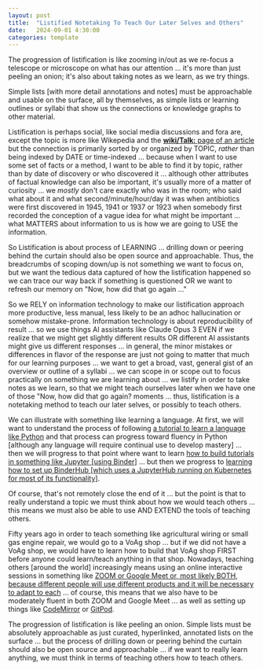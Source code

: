 ```yaml
---
layout: post
title:  "Listified Notetaking To Teach Our Later Selves and Others"
date:   2024-09-01 4:30:00
categories: template
---
```


The progression of listification is like zooming in/out as we re-focus a telescope or microscope on what has our attention ... it's more than just peeling an onion; it's also about taking notes as we learn, as we try things.

Simple lists [with more detail annotations and notes] must be approachable and usable on the surface, all by themselves, as simple lists or learning outlines or syllabi that show us the connections or knowledge graphs to other material.

Listification is perhaps social, like social media discussions and fora are, except the topic is more like Wikepedia and the [**wiki/Talk:** page of an article](https://en.wikipedia.org/wiki/Talk:Software-defined_networking) but the connection is primarily sorted by or organized by TOPIC, *rather* than being indexed by DATE or time-indexed ... because when I want to use some set of facts or a method, I want to be able to find it by topic, rather than by date of discovery or who discovered it ... although other attributes of factual knowledge can also be important, it's usually more of a matter of curiosity ... we *mostly* don't care exactly who was in the room; who said what about it and what second/minute/hour/day it was when antibiotics were first discovered in 1945, 1941 or 1937 or 1923 when somebody first recorded the conception of a vague idea for what might be important ... what MATTERS about information to us is how we are going to USE the information.

So Listification is about process of LEARNING ... drilling down or peering behind the curtain should also be open source and approachable. Thus, the breadcrumbs of scoping down/up is not something we want to focus on, but we want the tedious data captured of how the listification happened so we can trace our way back if something is questioned OR we want to refresh our memory on "Now, how did that go again ..." 

So we RELY on information technology to make our listification approach more productive, less manual, less likely to be an adhoc hallucination or somehow mistake-prone. Information technology is about reproducibility of result ... so we use things AI assistants like Claude Opus 3 EVEN if we realize that we might get slightly different results OR different AI assistants might give us different responses ... in general, the minor mistakes or differences in flavor of the response are just not going to matter that much for our learning purposes ... we want to get a broad, vast, general gist of an overview or outline of a syllabi ... we can scope in or scope out to focus practically on something we are learning about ... we listify in order to take notes as we learn, so that we might teach ourselves later when we have one of those "Now, how did that go again? moments ... thus, listification is a notetaking method to teach our later selves, or possibly to teach others.

We can illustrate with something like learning a language. At first, we will want to understand the process of following [a tutorial to learn a language like Python](https://docs.python.org/3/tutorial/index.html) and that process can progress toward fluency in Python [although any language will require continual use to develop mastery] ... then we will progress to that point where want to learn [how to build tutorials in something like Jupyter [using Binder]](https://the-turing-way.netlify.app/communication/binder/zero-to-binder.html) ... but then we progress to [learning how to set up BinderHub [which uses a JupyterHub running on Kubernetes for most of its functionality]](https://binderhub.readthedocs.io/en/latest/zero-to-binderhub/index.html#zero-to-binderhub).

Of course, that's not remotely close the end of it ... but the point is that to really understand a topic we must think about how we would teach others ... this means we must also be able to use AND EXTEND the tools of teaching others.

Fifty years ago in order to teach something like agricultural wiring or small gas engine repair, we would go to a VoAg shop ... but if we did not have a VoAg shop, we would have to learn how to build that VoAg shop FIRST before anyone could learn/teach anything in that shop. Nowadays, teaching others [around the world] increasingly means using an online interactive sessions in something like [ZOOM or Google Meet or, most likely BOTH, because different people will use different products and it will be necessary to adapt to each](https://www.businessinsider.com/guides/tech/google-meet-vs-zoom) ... of course, this means that we also have to be moderately fluent in both ZOOM and Google Meet ... as well as setting up things like [CodeMirror](https://codemirror.net/) or [GitPod](https://www.gitpod.io/docs/getting-started).

The progression of listification is like peeling an onion. Simple lists must be absolutely approachable as just curated, hyperlinked, annotated lists on the surface ... but the process of drilling down or peering behind the curtain should also be open source and approachable ... if we want to really learn anything, we must think in terms of teaching others how to teach others.
